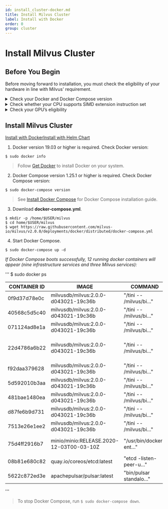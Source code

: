 ```yaml
---
id: install_cluster-docker.md
title: Install Milvus Cluster
label: Install with Docker
order: 0
group: cluster
---
```


# Install Milvus Cluster

## Before You Begin

Before moving forward to installation, you must check the eligibility of your hardware in line with Milvus' requirement.

<details><summary>Check your Docker and Docker Compose version</summary>

<div class="alert note">
Docker Compose is the recommended way to install Milvus.
</div>
- Docker version 19.03 or higher is required.
- Docker Compose version 1.25.1 or higher is required. 
</details>

<details><summary>Check whether your CPU supports SIMD extension instruction set</summary>

Milvus' computing operations depend on CPU’s support for SIMD (Single Instruction, Multiple Data) extension instruction set. Whether your CPU supports SIMD extension instruction set is crucial to index building and vector similarity search within Milvus. Ensure that your CPU supports at least one of the following SIMD instruction sets:

- SSE4.2
- AVX
- AVX2
- AVX512

Run the lscpu command to check if your CPU supports the SIMD instruction sets mentioned above:

```
$ lscpu | grep -e sse4_2 -e avx -e avx2 -e avx512
```
</details>

<details><summary>Check your GPU’s eligibility</summary>
Milvus Cluster supports GPU acceleration on floating vectors. 
- Supported Nvidia GPU versions are 6.0, 6.1, 7.0, and 7.5.

<div class="alert note">
You can access <a href="https://developer.nvidia.com/cuda-gpus">Nvidia</a>'s official website to check the corresponding version of your GPU. 
</div>

- Milvus requires [CUDA version 10.0 or higher](https://developer.nvidia.com/cuda-10.0-download-archive). 

<div class="alert note">
Enabling GPU acceleration in Milvus is optional. You can still run the whole Milvus service even if your server does not have a GPU device.
</div>

In the current version, the following vector indexes support GPU acceleration:

- FLAT
- IVF-FLAT
- IVF-SQ8
- IVF-PQ

Learn more about [Vector indexes](https://www.zilliz.com/blog/Accelerating-Similarity-Search-on-Really-Big-Data-with-Vector-Indexing#flat-good-for-searching-relatively-small-million-scale-datasets-when-100-recall-is-required).

</details>

## Install Milvus Cluster

<div class="tab-wrapper"><a href="install_cluster-docker.md" class='active '>Install with Docker</a><a href="install_cluster-helm.md" class=''>Install with Helm Chart</a></div>

1. Docker version 19.03 or higher is required. Check Docker version:

```
$ sudo docker info
```

> Follow [Get Docker](https://docs.docker.com/get-docker/) to install Docker on your system.

2. Docker Compose version 1.25.1 or higher is required. Check Docker Compose version:

```
$ sudo docker-compose version
```

> See [Install Docker Compose](https://docs.docker.com/compose/install/) for Docker Compose installation guide.

3. Download **docker-compose.yml**.

```
$ mkdir -p /home/$USER/milvus
$ cd home/$USER/milvus
$ wget https://raw.githubusercontent.com/milvus-io/milvus/v2.0.0/deployments/docker/distributed/docker-compose.yml
```
4. Start Docker Compose.
```
$ sudo docker-compose up -d 
```

*If Docker Compose boots successfully, 12 running docker containers will appear (nine infrastructure services and three Milvus services):*

'''
$ sudo docker ps 

|CONTAINER ID | IMAGE | COMMAND | CREATED |STATUS | PORTS | NAMES|
| ----------- | ----------- | ----------- | ----------- | ----------- | ----------- | ----------- |
0f9d37d78e0c |  milvusdb/milvus:2.0.0-d043021-19c36b |      "/tini -- /milvus/bi…"  | 7 minutes ago  | Up 7 minutes |  | distributed_querynode_1
40568c5d5c40 |  milvusdb/milvus:2.0.0-d043021-19c36b |      "/tini -- /milvus/bi…"  | 7 minutes ago  | Up 7 minutes |   | distributed_indexnode_1
071124ad8e1a |  milvusdb/milvus:2.0.0-d043021-19c36b  |     "/tini -- /milvus/bi…"  | 7 minutes ago |  Up 7 minutes |    |  distributed_datanode_1
22d4786a6b22  | milvusdb/milvus:2.0.0-d043021-19c36b |      "/tini -- /milvus/bi…"  | 7 minutes ago |  Up 7 minutes       |  0.0.0.0:19530->19530/tcp, :::19530->19530/tcp  | distributed_proxynode_1
f92daa379628  | milvusdb/milvus:2.0.0-d043021-19c36b  |     "/tini -- /milvus/bi…" |  7 minutes ago |  Up 7 minutes   |   |   distributed_indexservice_1
5d592010b3aa  | milvusdb/milvus:2.0.0-d043021-19c36b |      "/tini -- /milvus/bi…" |  7 minutes ago  | Up 7 minutes |   | distributed_master_1
481bae1480ea  | milvusdb/milvus:2.0.0-d043021-19c36b |       "/tini -- /milvus/bi…" |  7 minutes ago |  Up 7 minutes  |    | distributed_queryservice_1
d87fe6b9d731 |  milvusdb/milvus:2.0.0-d043021-19c36b |      "/tini -- /milvus/bi…" |  7 minutes ago  | Up 7 minutes |    | distributed_proxyservice_1
7513e26e1ee2 |  milvusdb/milvus:2.0.0-d043021-19c36b  |     "/tini -- /milvus/bi…"  | 7 minutes ago |  Up 7 minutes  |    |  distributed_dataservice_1
75d4ff2916b7 |  minio/minio:RELEASE.2020-12-03T00-03-10Z |  "/usr/bin/docker-ent…"  | 7 minutes ago  | Up 7 minutes (healthy) |  9000/tcp |distributed_minio_1
08b81e680c82 |  quay.io/coreos/etcd:latest    |    "etcd -listen-peer-u…" |  7 minutes ago  | Up 7 minutes  | 2379-2380/tcp |distributed_etcd_1
5622c872ed3e |  apachepulsar/pulsar:latest  |   "bin/pulsar standalo…" |  7 minutes ago  | Up 7 minutes |     |     distributed_pulsar_1|
'''

> To stop Docker Compose, run ```$ sudo docker-compose down```.